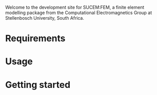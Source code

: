 Welcome to the development site for SUCEM:FEM, a finite element modelling 
package from the Computational Electromagnetics Group at Stellenbosch University, South Africa.

# Requirements

# Usage 

# Getting started
